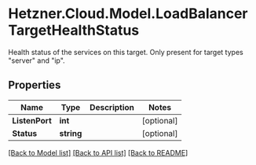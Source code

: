 # Hetzner.Cloud.Model.LoadBalancerTargetHealthStatus
Health status of the services on this target. Only present for target types \"server\" and \"ip\".

## Properties

Name | Type | Description | Notes
------------ | ------------- | ------------- | -------------
**ListenPort** | **int** |  | [optional] 
**Status** | **string** |  | [optional] 

[[Back to Model list]](../../README.md#documentation-for-models) [[Back to API list]](../../README.md#documentation-for-api-endpoints) [[Back to README]](../../README.md)


